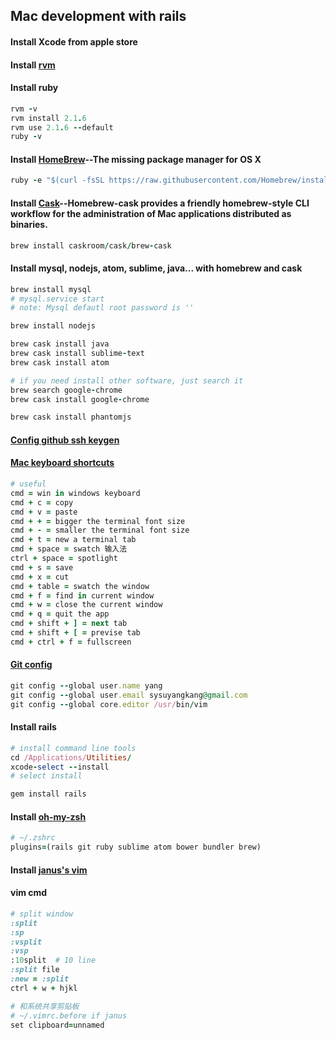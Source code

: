 ## Mac development with rails


#### Install Xcode from apple store

#### Install [rvm](http://rvm.io)

#### Install ruby

```ruby
rvm -v
rvm install 2.1.6
rvm use 2.1.6 --default
ruby -v
```

#### Install [HomeBrew](http://brew.sh)--The missing package manager for OS X

```ruby
ruby -e "$(curl -fsSL https://raw.githubusercontent.com/Homebrew/install/master/install)"
```

#### Install [Cask](https://github.com/caskroom/homebrew-cask)--Homebrew-cask provides a friendly homebrew-style CLI workflow for the administration of Mac applications distributed as binaries.

```ruby
brew install caskroom/cask/brew-cask
```

#### Install mysql, nodejs, atom, sublime, java... with homebrew and cask

```ruby
brew install mysql
# mysql.service start
# note: Mysql defautl root password is ''

brew install nodejs

brew cask install java
brew cask install sublime-text
brew cask install atom

# if you need install other software, just search it
brew search google-chrome
brew cask install google-chrome

brew cask install phantomjs
```

#### [Config github ssh keygen](https://help.github.com/articles/generating-ssh-keys/)

#### [Mac keyboard shortcuts](https://support.apple.com/en-us/HT201236)

```ruby
# useful
cmd = win in windows keyboard
cmd + c = copy
cmd + v = paste
cmd + + = bigger the terminal font size
cmd + - = smaller the terminal font size
cmd + t = new a terminal tab
cmd + space = swatch 输入法
ctrl + space = spotlight
cmd + s = save
cmd + x = cut
cmd + table = swatch the window
cmd + f = find in current window
cmd + w = close the current window
cmd + q = quit the app
cmd + shift + ] = next tab
cmd + shift + [ = previse tab
cmd + ctrl + f = fullscreen
```

#### [Git config](http://git-scm.com/docs/git-config)

```ruby
git config --global user.name yang
git config --global user.email sysuyangkang@gmail.com
git config --global core.editor /usr/bin/vim
```

#### Install rails

```ruby
# install command line tools
cd /Applications/Utilities/
xcode-select --install
# select install

gem install rails
```

#### Install [oh-my-zsh](https://github.com/robbyrussell/oh-my-zsh)

```ruby
# ~/.zshrc
plugins=(rails git ruby sublime atom bower bundler brew)
```

#### Install [janus's vim](https://github.com/carlhuda/janus)

#### vim cmd

```ruby
# split window
:split
:sp
:vsplit
:vsp
:10split  # 10 line
:split file
:new = :split
ctrl + w + hjkl

# 和系统共享剪贴板
# ~/.vimrc.before if janus
set clipboard=unnamed
```
